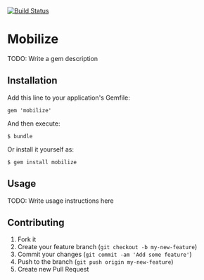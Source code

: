 [![Build Status](https://travis-ci.org/mobilize/mobilize.png?branch=master)](https://travis-ci.org/mobilize/mobilize)

# Mobilize

TODO: Write a gem description

## Installation

Add this line to your application's Gemfile:

    gem 'mobilize'

And then execute:

    $ bundle

Or install it yourself as:

    $ gem install mobilize

## Usage

TODO: Write usage instructions here

## Contributing

1. Fork it
2. Create your feature branch (`git checkout -b my-new-feature`)
3. Commit your changes (`git commit -am 'Add some feature'`)
4. Push to the branch (`git push origin my-new-feature`)
5. Create new Pull Request

